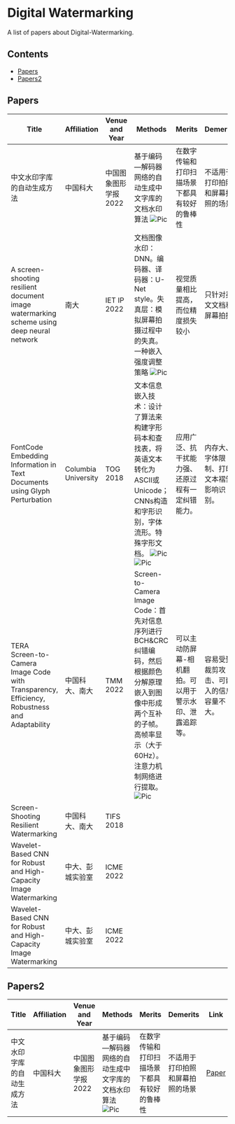 # Digital Watermarking
A list of papers about Digital-Watermarking.
## Contents
- [Papers](#papers)
- [Papers2](#papers2)

## Papers
 | Title | Affiliation | Venue and Year | Methods | Merits | Demerits | Link | Database | Code |
 | ----- | ----------- | -------------- | ------- | ------ | -------- | ---- | ------ | ---- |
 | 中文水印字库的自动生成方法 | 中国科大 | 中国图象图形学报 2022 | 基于编码—解码器网络的自动生成中文字库的文档水印算法 ![Pic](https://BBP52.github.io/pic/Network_1.jpg) | 在数字传输和打印扫描场景下都具有较好的鲁棒性 | 不适用于打印拍照和屏幕拍照的场景 | [Paper](http://www.cjig.cn/html/2022/1/20220118.htm) | | |
 | A screen-shooting resilient document image watermarking scheme using deep neural network | 南大 | IET IP 2022 | 文档图像水印：DNN。编码器、译码器：U-Net style。失真层：模拟屏幕拍摄过程中的失真。一种嵌入强度调整策略 ![Pic](https://BBP52.github.io/pic/Network_2_1.jpg) | 视觉质量相比提高，而位精度损失较小 | 只针对英文文档和屏幕拍摄 | [Paper](https://ietresearch.onlinelibrary.wiley.com/doi/epdf/10.1049/ipr2.12653) | [DocImgEN](https://github.com/gslxr/Document-image-watermarking) | [code](https://github.com/gslxr/Document-image-watermarking) |
 | FontCode Embedding Information in Text Documents using Glyph Perturbation | Columbia University | TOG 2018 | 文本信息嵌入技术：设计了算法来构建字形码本和查找表，将英语文本转化为ASCII或Unicode；CNNs构造和字形识别，字体流形。特殊字形文档。 ![Pic](https://BBP52.github.io/pic/Network_3.jpg) ![Pic](https://BBP52.github.io/pic/Network_3_2.jpg) | 应用广泛、抗干扰能力强、还原过程有一定纠错能力。 | 内存大、字体限制、打印文本褶皱影响识别。 | [Paper](https://dl.acm.org/doi/10.1145/3152823) | | |
 | TERA Screen-to-Camera Image Code with Transparency, Efficiency, Robustness and Adaptability | 中国科大、南大 | TMM 2022 | Screen-to-Camera Image Code：首先对信息序列进行BCH&CRC纠错编码，然后根据颜色分解原理嵌入到图像中形成两个互补的子帧。高帧率显示（大于60Hz）。注意力机制网络进行提取。 ![Pic](https://BBP52.github.io/pic/Network_4.jpg) | 可以主动防屏幕-相机翻拍。可以用于警示水印、泄露追踪等。 | 容易受到裁剪攻击、可嵌入的信息容量不大。 | [Paper](https://ieeexplore.ieee.org/document/9362313) | [COCO](http://mscoco.org/)| |
 | Screen-Shooting Resilient Watermarking | 中国科大、南大 | TIFS 2018 | | | | [Paper](https://ieeexplore.ieee.org/document/8513859) | | |
 | Wavelet-Based CNN for Robust and High-Capacity Image Watermarking | 中大、彭城实验室 | ICME 2022 | | | | [Paper](https://ieeexplore.ieee.org/document/9859725) | | |
 | Wavelet-Based CNN for Robust and High-Capacity Image Watermarking | 中大、彭城实验室 | ICME 2022 | | | | [Paper](https://ieeexplore.ieee.org/document/9859725) | | |

## Papers2
 | Title | Affiliation | Venue and Year | Methods | Merits | Demerits | Link | Database | Code |
 | ----- | ----------- | -------------- | ------- | ------ | -------- | ---- | ------ | ---- |
 | 中文水印字库的自动生成方法 | 中国科大 | 中国图象图形学报 2022 | 基于编码—解码器网络的自动生成中文字库的文档水印算法 ![Pic](https://BBP52.github.io/pic/Network_1.jpg) | 在数字传输和打印扫描场景下都具有较好的鲁棒性 | 不适用于打印拍照和屏幕拍照的场景 | [Paper](http://www.cjig.cn/html/2022/1/20220118.htm) | | |
